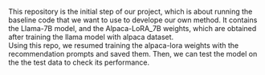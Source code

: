 This repository is the initial step of our project, which is about running the baseline code that we want to use to develope our own method. It contains the Llama-7B model, and the Alpaca-LoRA_7B weights, which are obtained after training the llama model with alpaca dataset.   
Using this repo, we resumed training the alpaca-lora weights with the recommendation prompts and saved them. Then, we can test the model on the the test data to check its performance.<br />   

